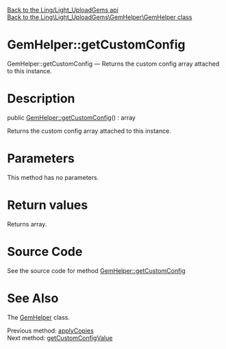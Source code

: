 [Back to the Ling/Light_UploadGems api](https://github.com/lingtalfi/Light_UploadGems/blob/master/doc/api/Ling/Light_UploadGems.md)<br>
[Back to the Ling\Light_UploadGems\GemHelper\GemHelper class](https://github.com/lingtalfi/Light_UploadGems/blob/master/doc/api/Ling/Light_UploadGems/GemHelper/GemHelper.md)


GemHelper::getCustomConfig
================



GemHelper::getCustomConfig — Returns the custom config array attached to this instance.




Description
================


public [GemHelper::getCustomConfig](https://github.com/lingtalfi/Light_UploadGems/blob/master/doc/api/Ling/Light_UploadGems/GemHelper/GemHelper/getCustomConfig.md)() : array




Returns the custom config array attached to this instance.




Parameters
================

This method has no parameters.


Return values
================

Returns array.








Source Code
===========
See the source code for method [GemHelper::getCustomConfig](https://github.com/lingtalfi/Light_UploadGems/blob/master/GemHelper/GemHelper.php#L309-L312)


See Also
================

The [GemHelper](https://github.com/lingtalfi/Light_UploadGems/blob/master/doc/api/Ling/Light_UploadGems/GemHelper/GemHelper.md) class.

Previous method: [applyCopies](https://github.com/lingtalfi/Light_UploadGems/blob/master/doc/api/Ling/Light_UploadGems/GemHelper/GemHelper/applyCopies.md)<br>Next method: [getCustomConfigValue](https://github.com/lingtalfi/Light_UploadGems/blob/master/doc/api/Ling/Light_UploadGems/GemHelper/GemHelper/getCustomConfigValue.md)<br>

